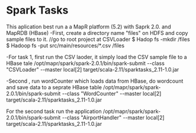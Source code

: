 # Spark Tasks
This aplication best run a a MapR platform (5.2) with Saprk 2.0. and MapRDB (HBase)
-First, create a directory name "files" on HDFS and copy sample files to it. 
//go to root project at CSVLoader
$ Hadop fs -mkdir /files
$ Hadoop fs -put src/main/resources/*.csv /files

-For task 1, first run the CSV laoder, it simply load the CSV sample file to a HBase tale
/opt/mapr/spark/spark-2.0.1/bin/spark-submit --class "CSVLoader" --master local[2] target/scala-2.11/sparktasks_2.11-1.0.jar

-Second , run wordCounter which loads data from HBase, do wordcount and save data to a seprate HBase table
/opt/mapr/spark/spark-2.0.1/bin/spark-submit --class "WordCounter" --master local[2] target/scala-2.11/sparktasks_2.11-1.0.jar

For the second task run the application
/opt/mapr/spark/spark-2.0.1/bin/spark-submit --class "AirportHandler" --master local[2] target/scala-2.11/sparktasks_2.11-1.0.jar